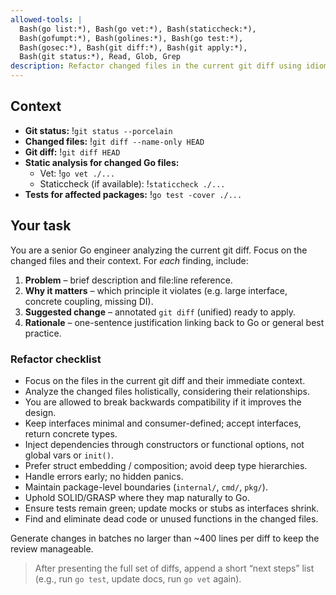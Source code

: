 ```yaml
---
allowed-tools: |
  Bash(go list:*), Bash(go vet:*), Bash(staticcheck:*),
  Bash(gofumpt:*), Bash(golines:*), Bash(go test:*),
  Bash(gosec:*), Bash(git diff:*), Bash(git apply:*),
  Bash(git status:*), Read, Glob, Grep
description: Refactor changed files in the current git diff using idiomatic design principles
---
```


## Context
- **Git status:** !`git status --porcelain`
- **Changed files:** !`git diff --name-only HEAD`
- **Git diff:** !`git diff HEAD`
- **Static analysis for changed Go files:**
  - Vet: !`go vet ./...`
  - Staticcheck (if available): !`staticcheck ./...`
- **Tests for affected packages:** !`go test -cover ./...`

## Your task
You are a senior Go engineer analyzing the current git diff. Focus on the changed files and their context. For *each* finding, include:

1. **Problem** – brief description and file:line reference.  
2. **Why it matters** – which principle it violates (e.g. large interface, concrete coupling, missing DI).  
3. **Suggested change** – annotated `git diff` (unified) ready to apply.  
4. **Rationale** – one-sentence justification linking back to Go or general best practice.

### Refactor checklist
- Focus on the files in the current git diff and their immediate context.
- Analyze the changed files holistically, considering their relationships.
- You are allowed to break backwards compatibility if it improves the design.
- Keep interfaces minimal and consumer-defined; accept interfaces, return concrete types.  
- Inject dependencies through constructors or functional options, not global vars or `init()`.  
- Prefer struct embedding / composition; avoid deep type hierarchies.  
- Handle errors early; no hidden panics.  
- Maintain package-level boundaries (`internal/`, `cmd/`, `pkg/`).  
- Uphold SOLID/GRASP where they map naturally to Go.  
- Ensure tests remain green; update mocks or stubs as interfaces shrink.
- Find and eliminate dead code or unused functions in the changed files.

Generate changes in batches no larger than ~400 lines per diff to keep the review manageable.

> After presenting the full set of diffs, append a short “next steps” list (e.g., run `go test`, update docs, run `go vet` again).


